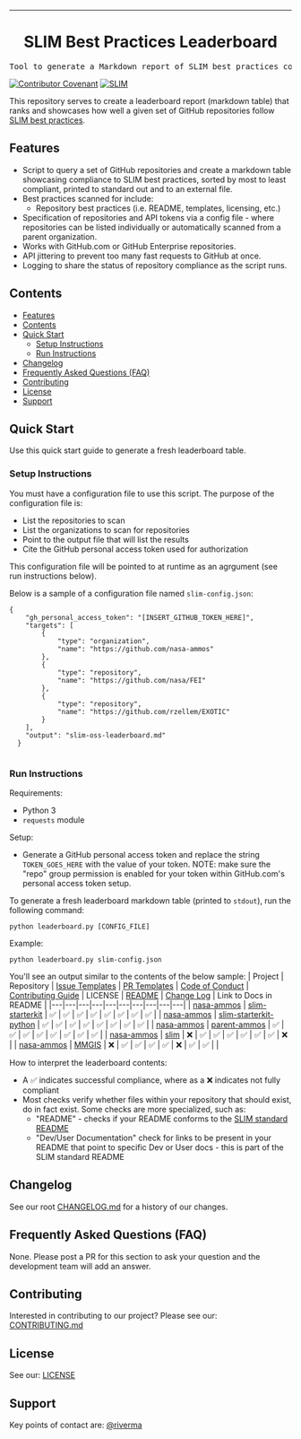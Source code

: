 <!-- Header block for project -->
<hr>

<div align="center">

<h1 align="center">SLIM Best Practices Leaderboard</h1>

</div>

<pre align="center">Tool to generate a Markdown report of SLIM best practices compliance.</pre>

<!-- Header block for project -->

[![Contributor Covenant](https://img.shields.io/badge/Contributor%20Covenant-2.1-4baaaa.svg)](code_of_conduct.md) [![SLIM](https://img.shields.io/badge/Best%20Practices%20from-SLIM-blue)](https://nasa-ammos.github.io/slim/)
<!-- ☝️ Add badges via: https://shields.io e.g. ![](https://img.shields.io/github/your_chosen_action/your_org/your_repo) ☝️ -->

This repository serves to create a leaderboard report (markdown table) that ranks and showcases how well a given set of GitHub repositories follow [SLIM best practices](https://nasa-ammos.github.io/slim/).

## Features

* Script to query a set of GitHub repositories and create a markdown table showcasing compliance to SLIM best practices, sorted by most to least compliant, printed to standard out and to an external file. 
* Best practices scanned for include:
  * Repository best practices (i.e. README, templates, licensing, etc.)
* Specification of repositories and API tokens via a config file - where repositories can be listed individually or automatically scanned from a parent organization.
* Works with GitHub.com or GitHub Enterprise repositories.
* API jittering to prevent too many fast requests to GitHub at once.
* Logging to share the status of repository compliance as the script runs.
  
## Contents

- [Features](#features)
- [Contents](#contents)
- [Quick Start](#quick-start)
  - [Setup Instructions](#setup-instructions)
  - [Run Instructions](#run-instructions)
- [Changelog](#changelog)
- [Frequently Asked Questions (FAQ)](#frequently-asked-questions-faq)
- [Contributing](#contributing)
- [License](#license)
- [Support](#support)

## Quick Start

Use this quick start guide to generate a fresh leaderboard table. 

### Setup Instructions

You must have a configuration file to use this script. The purpose of the configuration file is:
- List the repositories to scan
- List the organizations to scan for repositories
- Point to the output file that will list the results
- Cite the GitHub personal access token used for authorization
  
This configuration file will be pointed to at runtime as an agrgument (see run instructions below). 

Below is a sample of a configuration file named `slim-config.json`:

```
{
    "gh_personal_access_token": "[INSERT_GITHUB_TOKEN_HERE]",
    "targets": [
        {
            "type": "organization",
            "name": "https://github.com/nasa-ammos"
        },
        {
            "type": "repository",
            "name": "https://github.com/nasa/FEI"
        },
        {
            "type": "repository",
            "name": "https://github.com/rzellem/EXOTIC"
        }
    ],
    "output": "slim-oss-leaderboard.md"
  }
  
```

### Run Instructions

Requirements: 
* Python 3
* `requests` module

Setup:
- Generate a GitHub personal access token and replace the string `TOKEN_GOES_HERE` with the value of your token. NOTE: make sure the "repo" group permission is enabled for your token within GitHub.com's personal access token setup.

To generate a fresh leaderboard markdown table (printed to `stdout`), run the following command:

```
python leaderboard.py [CONFIG_FILE]
```

Example:
```
python leaderboard.py slim-config.json
```

You'll see an output similar to the contents of the below sample:
| Project | Repository | [Issue Templates](https://nasa-ammos.github.io/slim/docs/guides/governance/contributions/issue-templates/) | [PR Templates](https://nasa-ammos.github.io/slim/docs/guides/governance/contributions/change-request-templates/) | [Code of Conduct](https://nasa-ammos.github.io/slim/docs/guides/governance/contributions/code-of-conduct/) | [Contributing Guide](https://nasa-ammos.github.io/slim/docs/guides/governance/contributions/contributing-guide/) | LICENSE | [README](https://nasa-ammos.github.io/slim/docs/guides/documentation/readme/) | [Change Log](https://nasa-ammos.github.io/slim/docs/guides/documentation/change-log/) | Link to Docs in README |
|---|---|---|---|---|---|---|---|---|---|
| [nasa-ammos](https://github.com/nasa-ammos) | [slim-starterkit](https://github.com/nasa-ammos/slim-starterkit) | ✅ | ✅ | ✅ | ✅ | ✅ | ✅ | ✅ | ✅ |
| [nasa-ammos](https://github.com/nasa-ammos) | [slim-starterkit-python](https://github.com/nasa-ammos/slim-starterkit-python) | ✅ | ✅ | ✅ | ✅ | ✅ | ✅ | ✅ | ✅ |
| [nasa-ammos](https://github.com/nasa-ammos) | [parent-ammos](https://github.com/nasa-ammos/parent-ammos) | ✅ | ✅ | ✅ | ✅ | ✅ | ✅ | ✅ | ✅ |
| [nasa-ammos](https://github.com/nasa-ammos) | [slim](https://github.com/nasa-ammos/slim) | ❌ | ✅ | ✅ | ✅ | ✅ | ✅ | ✅ | ❌ |
| [nasa-ammos](https://github.com/nasa-ammos) | [MMGIS](https://github.com/nasa-ammos/MMGIS) | ❌ | ✅ | ✅ | ✅ | ✅ | ❌ | ✅ | ✅ |
| 

How to interpret the leaderboard contents:
- A ✅ indicates successful compliance, where as a ❌ indicates not fully compliant
- Most checks verify whether files within your repository that should exist, do in fact exist. Some checks are more specialized, such as:
  - "README" - checks if your README conforms to the [SLIM standard README](https://nasa-ammos.github.io/slim/docs/guides/documentation/readme/)
  - "Dev/User Documentation" check for links to be present in your README that point to specific Dev or User docs - this is part of the SLIM standard README

## Changelog

See our root [CHANGELOG.md](CHANGELOG.md) for a history of our changes.

## Frequently Asked Questions (FAQ)

None. Please post a PR for this section to ask your question and the development team will add an answer.

## Contributing

Interested in contributing to our project? Please see our: [CONTRIBUTING.md](CONTRIBUTING.md)

## License

See our: [LICENSE](LICENSE)

## Support

Key points of contact are: [@riverma](https://github.com/riverma)
